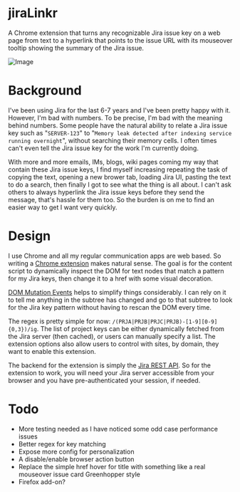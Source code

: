 jiraLinkr
=========

A Chrome extension that turns any recognizable Jira issue key on a web page from text to a hyperlink that points to the issue URL with its mouseover tooltip showing the summary of the Jira issue.

![Image](../master/sample.png?raw=true)


Background
==========

I've been using Jira for the last 6-7 years and I've been pretty happy with it. However, I'm bad with numbers. To be precise, I'm bad with the meaning behind numbers. Some people have the natural ability to relate a Jira issue key such as "`SERVER-123`" to "`Memory leak detected after indexing service running overnight`", without searching their memory cells. I often times can't even tell the Jira issue key for the work I'm currently doing.

With more and more emails, IMs, blogs, wiki pages coming my way that contain these Jira issue keys, I find myself increasing repeating the task of copying the text, opening a new brower tab, loading Jira UI, pasting the text to do a search, then finally I got to see what the thing is all about. I can't ask others to always hyperlink the Jira issue keys before they send the message, that's hassle for them too. So the burden is on me to find an easier way to get I want very quickly.


Design
======

I use Chrome and all my regular communication apps are web based. So writing a [Chrome extension](http://developer.chrome.com/extensions/getstarted.html "Chrome Extension") makes natural sense. The goal is for the content script to dynamically inspect the DOM for text nodes that match a pattern for my Jira keys, then change it to a href with some visual decoration.

[DOM Mutation Events](https://developer.mozilla.org/en-US/docs/DOM/Mutation_events "Mutation Events") helps to simplify things considerably. I can rely on it to tell me anything in the subtree has changed and go to that subtree to look for the Jira key pattern without having to rescan the DOM every time.

The regex is pretty simple for now: `/(PRJA|PRJB|PRJC|PRJB)-[1-9][0-9]{0,3})/ig`. The list of project keys can be either dynamically fetched from the Jira server (then cached), or users can manually specify a list. The extension options also allow users to control with sites, by domain, they want to enable this extension.

The backend for the extension is simply the [Jira REST API](https://developer.atlassian.com/display/JIRADEV/JIRA+REST+APIs "Jira REST API"). So for the extension to work, you will need your Jira server accessible from your browser and you have pre-authenticated your session, if needed.


Todo
====
- More testing needed as I have noticed some odd case performance issues
- Better regex for key matching
- Expose more config for personalization
- A disable/enable browser action button
- Replace the simple href hover for title with something like a real mouseover issue card Greenhopper style
- Firefox add-on?

